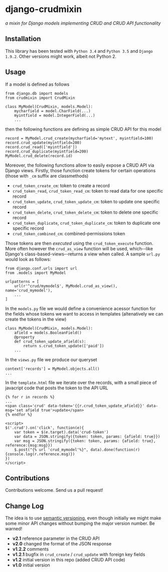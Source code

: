 # django-crudmixin
_a mixin for Django models implementing CRUD and CRUD API functionality_

## Installation

This library has been tested with `Python 3.4` and `Python 3.5` and `Django 1.9.2`. Other versions
might work, albeit not Python 2.

## Usage

If a model is defined as follows

    from django.db import models
    from crudmixin import CrudMixin
    
    class MyModel(CrudMixin, models.Model):
        mycharfield = model.CharField(...)
        myintfield = model.IntegerField(...)
        ...

then the following functions are defining as simple CRUD API for this model

    record = MyModel.crud_create(mycharfield='mytext', myintfield=100)
    record.crud_update(myintfield=200)
    record.crud_read(['myintfield'])
    record.crud_duplicate(myintfield=200)
    MyModel.crud_delete(record.id)

Moreover, the following functions allow to easily expose a CRUD API via Django views.
Firstly, those function create tokens for certain operations (those with `_cm` suffix
are classmethods)

- `crud_token_create_cm`: token to create a record
- `crud_token_read`, `crud_token_read_cm`: token to read data for one specific record
- `crud_token_update`, `crud_token_update_cm`: token to update one specific record
- `crud_token_delete`, `crud_token_delete_cm`: token to delete one specific record
- `crud_token_duplicate`, `crud_token_duplicate_cm`: token to duplicate one specific record
- `crud_token_combined_cm`: combined-permissions token

Those tokens are then _executed_ using the `crud_token_execute` function. More often however
the `crud_as_view` function will be used, which--like Django's class-based-views--returns
a view when called. A sample `url.py` would look as follows:

    from django.conf.urls import url
    from .models import MyModel

    urlpatterns = [
        url(r'^crud/mymodel$', MyModel.crud_as_view(), name='crud_mymodel'), 
        ...
    ]
    
In the `models.py` file we would define a convenience acessor function for the fields whose tokens
we want to access in templates (altenatively we can create the tokens in the view)

    class MyModel(CrudMixin, models.Model):
        afield = models.BooleanField()
        @property
        def crud_token_update_afield(s):
            return s.crud_token_update(['paid'])
        ...

In the `views.py` file we produce our queryset

    context['records'] = MyModel.objects.all()
    ...

In the `template.html` file we iterate over the records, with a small piece of javacript code that
posts the token to the API URL

    {% for r in records %}
    ...
    <span class='crud' data-token='{{r.crud_token_update_afield}}' data-msg='set afield true'>update</span>
    {% endfor %}

    <script>
    $('.crud').on('click', function(e){
        var token = $(e.target).data('crud-token')
        var data = JSON.stringify({token: token, params: {afield: true}})
        var msg = JSON.stringify({token: token, params: {afield: true}, reference:{msg:msg}})
        $.post("{% url 'crud_mymodel'%}", data).done(function(r){console.log(r.reference.msg)})
    })
    </script>

## Contributions
Contributions welcome. Send us a pull request!

## Change Log
The idea is to use [semantic versioning](http://semver.org/), even though initially we might make some minor
API changes without bumping the major version number. Be warned!

- **v2.1** reference parameter in the CRUD API
- **v2.0** changed the format of the JSON response
- **v1.2.2** comments
- **v1.2.1** bugfix in `crud_create` / `crud_update` with foreign key fields
- **v1.2** initial version in this repo (added CRUD API code)
- **v1.0** initial version 
